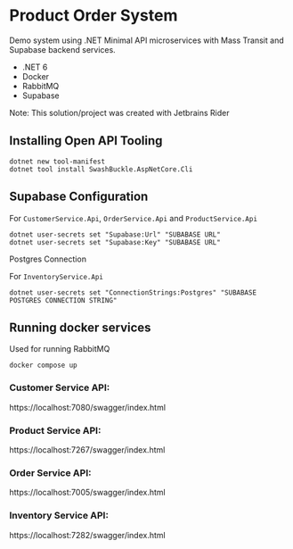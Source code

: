 # Product Order System
Demo system using .NET Minimal API microservices with Mass Transit and Supabase backend services.

- .NET 6
- Docker
- RabbitMQ
- Supabase

Note: This solution/project was created with Jetbrains Rider



## Installing Open API Tooling

```
dotnet new tool-manifest
dotnet tool install SwashBuckle.AspNetCore.Cli
```

## Supabase Configuration

For `CustomerService.Api`, `OrderService.Api` and `ProductService.Api`

```shell
dotnet user-secrets set "Supabase:Url" "SUBABASE URL"
dotnet user-secrets set "Supabase:Key" "SUBABASE URL"
```

Postgres Connection

For `InventoryService.Api`


```shell
dotnet user-secrets set "ConnectionStrings:Postgres" "SUBABASE POSTGRES CONNECTION STRING"
```

## Running docker services

Used for running RabbitMQ

```shell
docker compose up
```

### Customer Service API: 
https://localhost:7080/swagger/index.html

### Product Service API: 
https://localhost:7267/swagger/index.html

### Order Service API: 
https://localhost:7005/swagger/index.html

### Inventory Service API:
https://localhost:7282/swagger/index.html